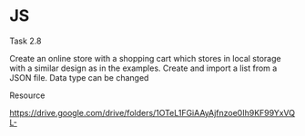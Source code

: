 # JS

Task 2.8

Create an online store with a shopping cart which stores in local storage with a similar design as in the examples. Create and import a list from a JSON file. Data type can be changed

Resource 

https://drive.google.com/drive/folders/1OTeL1FGiAAyAjfnzoe0Ih9KF99YxVQL-
<!-- по вимогам:

біля кожного поля у фільтрі по компаніям має бути каунтер кількості елементів для цього фільтра. Також він має мінятися залежно від інших фільтрів(не по компаніям).
Якщо значення у елемента фільтра 0, він має бути неактивний.
Корзина має бути активна з можливістю видалення доданих в неї елементів.
Корзина має містити кнопку видалити всі одразу елементи в ній
 -->